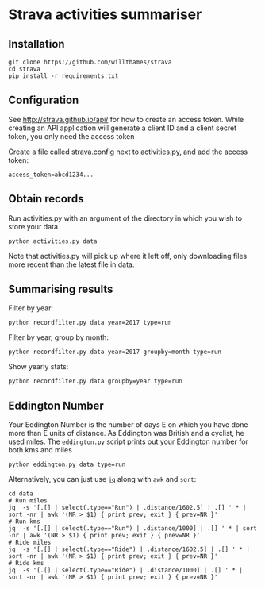 # Strava activities summariser

## Installation

```
git clone https://github.com/willthames/strava
cd strava
pip install -r requirements.txt
```

## Configuration

See http://strava.github.io/api/ for how to create an access token.
While creating an API application will generate a client ID and a client
secret token, you only need the access token

Create a file called strava.config next to activities.py, and add the access token:
```
access_token=abcd1234...
```

## Obtain records

Run activities.py with an argument of the directory in which you wish to store your data

```
python activities.py data
```

Note that activities.py will pick up where it left off, only downloading files more recent than the latest file in data.

## Summarising results

Filter by year:
```
python recordfilter.py data year=2017 type=run
```

Filter by year, group by month:
```
python recordfilter.py data year=2017 groupby=month type=run
```

Show yearly stats:
```
python recordfilter.py data groupby=year type=run
```

## Eddington Number

Your Eddington Number is the number of days E on which you have done more than E units of distance. As Eddington was British and a cyclist, he used miles. The `eddington.py`
script prints out your Eddington number for both kms and miles

```
python eddington.py data type=run
```

Alternatively, you can just use [`jq`](https://stedolan.github.io/jq/) along with `awk` and `sort`:

```
cd data
# Run miles
jq  -s '[.[] | select(.type=="Run") | .distance/1602.5] | .[] ' * | sort -nr | awk '(NR > $1) { print prev; exit } { prev=NR }'
# Run kms
jq  -s '[.[] | select(.type=="Run") | .distance/1000] | .[] ' * | sort -nr | awk '(NR > $1) { print prev; exit } { prev=NR }'
# Ride miles
jq  -s '[.[] | select(.type=="Ride") | .distance/1602.5] | .[] ' * | sort -nr | awk '(NR > $1) { print prev; exit } { prev=NR }'
# Ride kms
jq  -s '[.[] | select(.type=="Ride") | .distance/1000] | .[] ' * | sort -nr | awk '(NR > $1) { print prev; exit } { prev=NR }'
```
